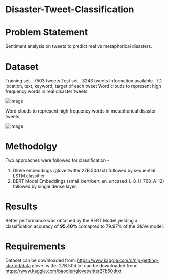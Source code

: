 # Disaster-Tweet-Classification

# Problem Statement
Sentiment analysis on tweets to predict real vs metaphorical disasters.

# Dataset
Training set - 7503 tweets
Test set - 3243 tweets
Information available - ID, location, text, keyword, target of each tweet
Word clouds to represent high frequency words in real disaster tweets

![image](https://user-images.githubusercontent.com/68511654/129452955-a81d2aeb-cb75-4ac3-be57-07396d3567a1.png)

Word clouds to represent high frequency words in metaphorical disaster tweets

![image](https://user-images.githubusercontent.com/68511654/129452963-1ec4f1f9-17b9-4260-b647-60da23d0411c.png)

# Methodolgy
Two approaches were followed for classification -
1. GloVe embeddings (glove.twitter.27B.50d.txt) followed by sequential LSTM classifier 
2. BERT Model Embeddings (small_bert/bert_en_uncased_L-8_H-768_A-12) followed by single dense layer.

# Results
Better performance was obtained by the BERT Model yielding a classification accuracy of **95.40%** comapred to 79.97% of the GloVe model.

# Requirements
Dataset can be downloaded from: https://www.kaggle.com/c/nlp-getting-started/data
glove.twitter.27B.50d.txt can be downloaded from: https://www.kaggle.com/baodier/glovetwitter27b50dtxt





